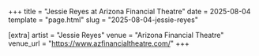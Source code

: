 +++
title = "Jessie Reyes at Arizona Financial Theatre"
date = 2025-08-04
template = "page.html"
slug = "2025-08-04-jessie-reyes"

[extra]
artist = "Jessie Reyes"
venue = "Arizona Financial Theatre"
venue_url = "https://www.azfinancialtheatre.com/"
+++
